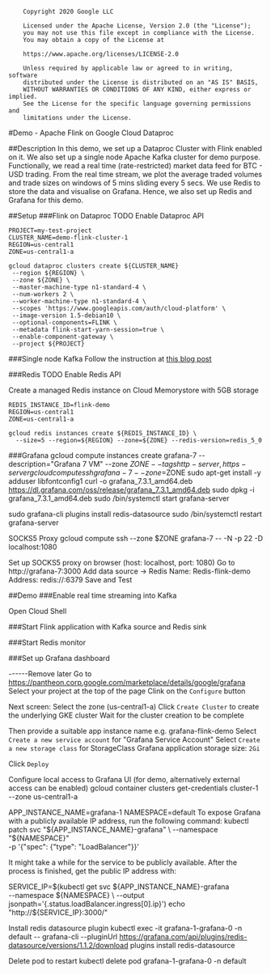 
        Copyright 2020 Google LLC

        Licensed under the Apache License, Version 2.0 (the "License");
        you may not use this file except in compliance with the License.
        You may obtain a copy of the License at

        https://www.apache.org/licenses/LICENSE-2.0

        Unless required by applicable law or agreed to in writing, software
        distributed under the License is distributed on an "AS IS" BASIS,
        WITHOUT WARRANTIES OR CONDITIONS OF ANY KIND, either express or implied.
        See the License for the specific language governing permissions and
        limitations under the License.


#Demo - Apache Flink on Google Cloud Dataproc

##Description
In this demo, we set up a Dataproc Cluster with Flink enabled on it. We also set up a single node Apache Kafka cluster 
for demo purpose. Functionally, we read a real time (rate-restricted) market data feed for BTC - USD trading. From the 
real time stream, we plot the average traded volumes and trade sizes on windows of 5 mins sliding every 5 secs. We use 
Redis to store the data and visualise on Grafana. Hence, we also set up Redis and Grafana for this demo.

##Setup
###Flink on Dataproc
TODO Enable Dataproc API

```
PROJECT=my-test-project
CLUSTER_NAME=demo-flink-cluster-1
REGION=us-central1
ZONE=us-central1-a

gcloud dataproc clusters create ${CLUSTER_NAME} 
 --region ${REGION} \ 
 --zone ${ZONE} \
 --master-machine-type n1-standard-4 \ 
 --num-workers 2 \
 --worker-machine-type n1-standard-4 \ 
 --scopes 'https://www.googleapis.com/auth/cloud-platform' \ 
 --image-version 1.5-debian10 \
 --optional-components=FLINK \
 --metadata flink-start-yarn-session=true \ 
 --enable-component-gateway \
 --project ${PROJECT}
```
 
###Single node Kafka
Follow the instruction at [this blog post](https://medium.com/google-cloud/setting-up-a-small-kafka-server-on-google-cloud-platform-for-testing-purposes-9958a47ea8b9)

###Redis
TODO Enable Redis API

Create a managed Redis instance on Cloud Memorystore with 5GB storage 
```
REDIS_INSTANCE_ID=flink-demo
REGION=us-central1
ZONE=us-central1-a

gcloud redis instances create ${REDIS_INSTANCE_ID} \
  --size=5 --region=${REGION} --zone=${ZONE} --redis-version=redis_5_0
```

###Grafana
gcloud compute instances create grafana-7 --description="Grafana 7 VM" --zone $ZONE --tags http-server,https-server
gcloud compute ssh grafana-7 --zone=$ZONE
sudo apt-get install -y adduser libfontconfig1
curl -o grafana_7.3.1_amd64.deb https://dl.grafana.com/oss/release/grafana_7.3.1_amd64.deb
sudo dpkg -i grafana_7.3.1_amd64.deb
sudo /bin/systemctl start grafana-server

sudo grafana-cli plugins install redis-datasource
sudo /bin/systemctl restart grafana-server

SOCKS5 Proxy
gcloud compute ssh --zone $ZONE grafana-7 -- -N -p 22 -D localhost:1080

Set up SOCKS5 proxy on browser (host: localhost, port: 1080)
Go to http://grafana-7:3000
Add data source -> Redis
Name: Redis-flink-demo
Address: redis://<Cloud Memorystore Redis instance internal IP>:6379
Save and Test


##Demo
###Enable real time streaming into Kafka



Open Cloud Shell


###Start Flink application with Kafka source and Redis sink

###Start Redis monitor

###Set up Grafana dashboard



------Remove later
Go to https://pantheon.corp.google.com/marketplace/details/google/grafana
Select your project at the top of the page
Clink on the `Configure` button

Next screen:
Select the zone (us-central1-a)
Click `Create Cluster` to create the underlying GKE cluster
Wait for the cluster creation to be complete

Then provide a suitable app instance name e.g. grafana-flink-demo
Select `Create a new service account` for "Grafana Service Account"
Select `Create a new storage class` for StorageClass
Grafana application storage size: `2Gi`

Click `Deploy`

Configure local access to Grafana UI (for demo, alternatively external access can be enabled)
gcloud container clusters get-credentials cluster-1 --zone us-central1-a

APP_INSTANCE_NAME=grafana-1
NAMESPACE=default
To expose Grafana with a publicly available IP address, run the following command:
kubectl patch svc "${APP_INSTANCE_NAME}-grafana" \
  --namespace "${NAMESPACE}" \
  -p '{"spec": {"type": "LoadBalancer"}}'
  
It might take a while for the service to be publicly available. After the process is finished, get the public IP address with:

SERVICE_IP=$(kubectl get svc ${APP_INSTANCE_NAME}-grafana \
  --namespace ${NAMESPACE} \
  --output jsonpath='{.status.loadBalancer.ingress[0].ip}')
echo "http://${SERVICE_IP}:3000/"


Install redis datasource plugin
kubectl exec -it grafana-1-grafana-0 -n default -- grafana-cli --pluginUrl https://grafana.com/api/plugins/redis-datasource/versions/1.1.2/download plugins install redis-datasource

Delete pod to restart
kubectl delete pod grafana-1-grafana-0 -n default

